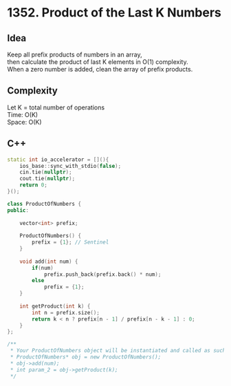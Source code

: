 # 1352. Product of the Last K Numbers

## Idea
Keep all prefix products of numbers in an array,  
then calculate the product of last K elements in O(1) complexity.  
When a zero number is added, clean the array of prefix products.  

## Complexity
Let K = total number of operations  
Time: O(K)  
Space: O(K)

## C++
```C++
static int io_accelerator = [](){
    ios_base::sync_with_stdio(false);
    cin.tie(nullptr);
    cout.tie(nullptr);
    return 0;
}();

class ProductOfNumbers {
public:
    
    vector<int> prefix;
    
    ProductOfNumbers() {
        prefix = {1}; // Sentinel
    }
    
    void add(int num) {
        if(num) 
            prefix.push_back(prefix.back() * num);
        else
            prefix = {1};
    }
    
    int getProduct(int k) {
        int n = prefix.size();
        return k < n ? prefix[n - 1] / prefix[n - k - 1] : 0;
    }
};

/**
 * Your ProductOfNumbers object will be instantiated and called as such:
 * ProductOfNumbers* obj = new ProductOfNumbers();
 * obj->add(num);
 * int param_2 = obj->getProduct(k);
 */
```